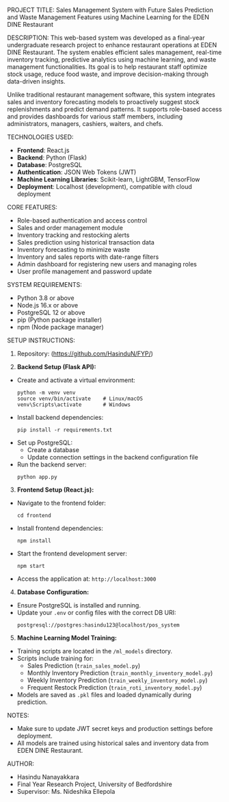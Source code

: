 PROJECT TITLE:
Sales Management System with Future Sales Prediction and Waste Management Features using Machine Learning for the EDEN DINE Restaurant

DESCRIPTION:
This web-based system was developed as a final-year undergraduate research project to enhance restaurant operations at EDEN DINE Restaurant. The system enables efficient sales management, real-time inventory tracking, predictive analytics using machine learning, and waste management functionalities. Its goal is to help restaurant staff optimize stock usage, reduce food waste, and improve decision-making through data-driven insights.

Unlike traditional restaurant management software, this system integrates sales and inventory forecasting models to proactively suggest stock replenishments and predict demand patterns. It supports role-based access and provides dashboards for various staff members, including administrators, managers, cashiers, waiters, and chefs.

TECHNOLOGIES USED:
- **Frontend**: React.js
- **Backend**: Python (Flask)
- **Database**: PostgreSQL
- **Authentication**: JSON Web Tokens (JWT)
- **Machine Learning Libraries**: Scikit-learn, LightGBM, TensorFlow
- **Deployment**: Localhost (development), compatible with cloud deployment

CORE FEATURES:
- Role-based authentication and access control
- Sales and order management module
- Inventory tracking and restocking alerts
- Sales prediction using historical transaction data
- Inventory forecasting to minimize waste
- Inventory and sales reports with date-range filters
- Admin dashboard for registering new users and managing roles
- User profile management and password update

SYSTEM REQUIREMENTS:
- Python 3.8 or above
- Node.js 16.x or above
- PostgreSQL 12 or above
- pip (Python package installer)
- npm (Node package manager)

SETUP INSTRUCTIONS:

1.  Repository: (https://github.com/HasinduN/FYP/)

2. **Backend Setup (Flask API):**
- Create and activate a virtual environment:
  ```
  python -m venv venv
  source venv/bin/activate    # Linux/macOS
  venv\Scripts\activate       # Windows
  ```
- Install backend dependencies:
  ```
  pip install -r requirements.txt
  ```
- Set up PostgreSQL:
  - Create a database
  - Update connection settings in the backend configuration file
- Run the backend server:
  ```
  python app.py
  ```

3. **Frontend Setup (React.js):**
- Navigate to the frontend folder:
  ```
  cd frontend
  ```
- Install frontend dependencies:
  ```
  npm install
  ```
- Start the frontend development server:
  ```
  npm start
  ```
- Access the application at: `http://localhost:3000`

4. **Database Configuration:**
- Ensure PostgreSQL is installed and running.
- Update your `.env` or config files with the correct DB URI:
  ```
  postgresql://postgres:hasindu123@localhost/pos_system
  ```

5. **Machine Learning Model Training:**
- Training scripts are located in the `/ml_models` directory.
- Scripts include training for:
  - Sales Prediction (`train_sales_model.py`)
  - Monthly Inventory Prediction (`train_monthly_inventory_model.py`)
  - Weekly Inventory Prediction (`train_weekly_inventory_model.py`)
  - Frequent Restock Prediction (`train_roti_inventory_model.py`)
- Models are saved as `.pkl` files and loaded dynamically during prediction.

NOTES:
- Make sure to update JWT secret keys and production settings before deployment.
- All models are trained using historical sales and inventory data from EDEN DINE Restaurant.

AUTHOR:
- Hasindu Nanayakkara
- Final Year Research Project, University of Bedfordshire
- Supervisor: Ms. Nideshika Ellepola
